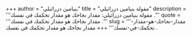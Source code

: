 +++
author = "بنيامين دزرائيلي"
title = "مقولة بنيامين دزرائيلي"
description = '''مقولة بنيامين دزرائيلي: مقدار نجاحك هو مقدار تحكمك في نفسك .'''
quote = '''مقدار نجاحك هو مقدار تحكمك في نفسك .'''
slug = '''مقدار-نجاحك-هو-مقدار-تحكمك-في-نفسك'''
+++
مقدار نجاحك هو مقدار تحكمك في نفسك .
